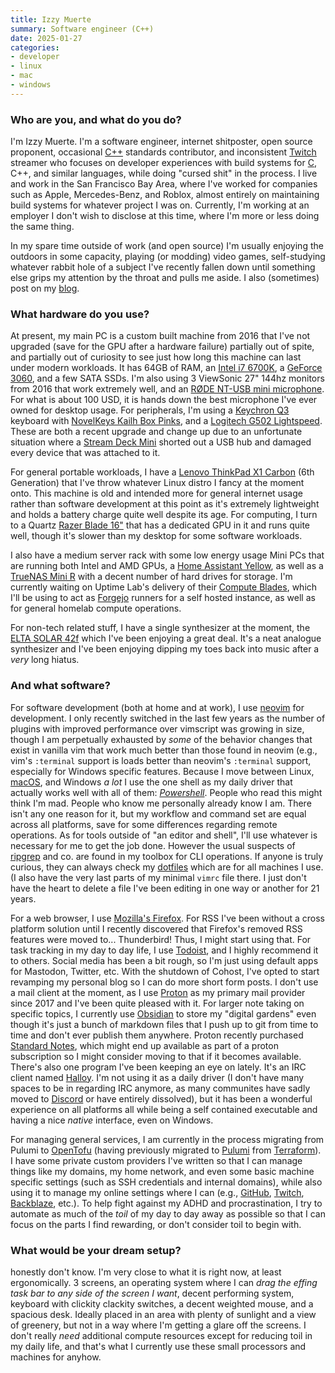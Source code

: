 ```yaml
---
title: Izzy Muerte
summary: Software engineer (C++)
date: 2025-01-27
categories:
- developer
- linux
- mac
- windows
---
```


### Who are you, and what do you do?

I'm Izzy Muerte. I'm a software engineer, internet shitposter, open source proponent, occasional [C++][c-plusplus] standards contributor, and inconsistent [Twitch][] streamer who focuses on developer experiences with build systems for [C][], C++, and similar languages, while doing "cursed shit" in the process. I live and work in the San Francisco Bay Area, where I've worked for companies such as Apple, Mercedes-Benz, and Roblox, almost entirely on maintaining build systems for whatever project I was on. Currently, I'm working at an employer I don't wish to disclose at this time, where I'm more or less doing the same thing.

In my spare time outside of work (and open source) I'm usually enjoying the outdoors in some capacity, playing (or modding) video games, self-studying whatever rabbit hole of a subject I've recently fallen down until something else grips my attention by the throat and pulls me aside. I also (sometimes) post on my [blog](https://izzys.casa/ "Izzy's website.").

### What hardware do you use?

At present, my main PC is a custom built machine from 2016 that I've not upgraded (save for the GPU after a hardware failure) partially out of spite, and partially out of curiosity to see just how long this machine can last under modern workloads. It has 64GB of RAM, an [Intel i7 6700K][core-i7-6700k], a [GeForce 3060][geforce-rtx-3060], and a few SATA SSDs. I'm also using 3 ViewSonic 27" 144hz monitors from 2016 that work extremely well, and an [RØDE  NT-USB mini microphone][nt-usb-mini]. For what is about 100 USD, it is hands down the best microphone I've ever owned for desktop usage. For peripherals, I'm using a [Keychron Q3][q3] keyboard with [NovelKeys Kailh Box Pinks][box.2], and a [Logitech G502 Lightspeed][g502]. These are both a recent upgrade and change up due to an unfortunate situation where a [Stream Deck Mini][stream-deck-mini] shorted out a USB hub and damaged every device that was attached to it.

For general portable workloads, I have a [Lenovo ThinkPad X1 Carbon][thinkpad-x1-carbon] (6th Generation) that I've throw whatever Linux distro I fancy at the moment onto. This machine is old and intended more for general internet usage rather than software development at this point as it's extremely lightweight and holds a battery charge quite well despite its age. For computing, I turn to a Quartz [Razer Blade 16"][blade] that has a dedicated GPU in it and runs quite well, though it's slower than my desktop for some software workloads.

I also have a medium server rack with some low energy usage Mini PCs that are running both Intel and AMD GPUs, a [Home Assistant Yellow][home-assistant-yellow], as well as a [TrueNAS Mini R][mini-r] with a decent number of hard drives for storage. I'm currently waiting on Uptime Lab's delivery of their [Compute Blades][compute-blade], which I'll be using to act as [Forgejo][] runners for a self hosted instance, as well as for general homelab compute operations.

For non-tech related stuff, I have a single synthesizer at the moment, the [ELTA SOLAR 42f][solar-42f] which I've been enjoying a great deal. It's a neat analogue synthesizer and I've been enjoying dipping my toes back into music after a *very* long hiatus.

### And what software?

For software development (both at home and at work), I use [neovim][] for development. I only recently switched in the last few years as the number of plugins with improved performance over vimscript was growing in size, though I am perpetually exhausted by *some* of the behavior changes that exist in vanilla vim that work much better than those found in neovim (e.g., vim's `:terminal` support is loads better than neovim's `:terminal` support, especially for Windows specific features. Because I move between Linux, [macOS][], and Windows *a lot* I use the one shell as my daily driver that actually works well with all of them: *[Powershell][windows-powershell]*. People who read this might think I'm mad. People who know me personally already know I am. There isn't any one reason for it, but my workflow and command set are equal across all platforms, save for some differences regarding remote operations. As for tools outside of "an editor and shell", I'll use whatever is necessary for me to get the job done. However the usual suspects of [ripgrep][] and co. are found in my toolbox for CLI operations. If anyone is truly curious, they can always check my [dotfiles](https://github.com/bruxisma/dotfiles "Izzy's dotfiles on GitHub.") which are for all machines I use. (I also have the very last parts of my minimal `vimrc` file there. I just don't have the heart to delete a file I've been editing in one way or another for 21 years.

For a web browser, I use [Mozilla's Firefox][firefox]. For RSS I've been without a cross platform solution until I recently discovered that Firefox's removed RSS features were moved to... Thunderbird! Thus, I might start using that. For task tracking in my day to day life, I use [Todoist][], and I highly recommend it to others. Social media has been a bit rough, so I'm just using default apps for Mastodon, Twitter, etc. With the shutdown of Cohost, I've opted to start revamping my personal blog so I can do more short form posts. I don't use a mail client at the moment, as I use [Proton][protonmail] as my primary mail provider since 2017 and I've been quite pleased with it. For larger note taking on specific topics, I currently use [Obsidian][] to store my "digital gardens" even though it's just a bunch of markdown files that I push up to git from time to time and don't ever publish them anywhere. Proton recently purchased [Standard Notes][standard-notes], which might end up available as part of a proton subscription so I might consider moving to that if it becomes available. There's also one program I've been keeping an eye on lately. It's an IRC client named [Halloy][]. I'm not using it as a daily driver (I don't have many spaces to be in regarding IRC anymore, as many communites have sadly moved to [Discord][] or have entirely dissolved), but it has been a wonderful experience on all platforms all while being a self contained executable and having a nice *native* interface, even on Windows.

For managing general services, I am currently in the process migrating from Pulumi to [OpenTofu][] (having previously migrated to [Pulumi][] from [Terraform][]). I have some private custom providers I've written so that I can manage things like my domains, my home network, and even some basic machine specific settings (such as SSH credentials and internal domains), while also using it to manage my online settings where I can (e.g., [GitHub](https://github.com/bruxisma "Izzy's GitHub account."), [Twitch][], [Backblaze][], etc.). To help fight against my ADHD and procrastination, I try to automate as much of the *toil* of my day to day away as possible so that I can focus on the parts I find rewarding, or don't consider toil to begin with.

### What would be your dream setup?

honestly don't know. I'm very close to what it is right now, at least ergonomically. 3 screens, an operating system where I can *drag the effing task bar to any side of the screen I want*, decent performing system, keyboard with clickity clackity switches, a decent weighted mouse, and a spacious desk. Ideally placed in an area with plenty of sunlight and a view of greenery, but not in a way where I'm getting a glare off the screens. I don't really *need* additional compute resources except for reducing toil in my daily life, and that's what I currently use these small processors and machines for anyhow.

[backblaze]: http://web.archive.org/web/20230716083556/https://www.backblaze.com/cloud-backup.html "Online backup."
[blade]: https://www.razer.com/gaming-laptops/razer-blade-16 "A thin gaming PC laptop."
[box.2]: https://novelkeys.com/products/kailh-box-switches "A mechanical keyboard switch"
[c-plusplus]: https://en.wikipedia.org/wiki/C%2B%2B "A compiled programming language."
[c]: https://en.wikipedia.org/wiki/C_(programming_language) "A compiled programming language."
[compute-blade]: https://www.kickstarter.com/projects/uptimelab/compute-blade "A rack-mountable ARM-based computing board."
[core-i7-6700k]: https://corpredirect.intel.com/Redirector/404Redirector.aspx?https://ark.intel.com/products/88195/Intel-Core-i7-6700K-Processor-8M-Cache-up-to-4_20-GHz "A computer processor."
[discord]: https://discord.com/ "A voice and text chat service."
[firefox]: https://www.mozilla.org/en-US/firefox/new/ "A cross-platform open-source web browser."
[forgejo]: https://forgejo.org/ "Self-hosted version control and project software."
[g502]: http://web.archive.org/web/20190506063330/https://support.logitech.com/en_us/product/g502-proteus-core-tunable-gaming-mouse "A gaming mouse."
[geforce-rtx-3060]: https://www.nvidia.com/en-au/geforce/graphics-cards/30-series/rtx-3060-3060ti/ "A graphics card."
[halloy]: https://github.com/squidowl/halloy/ "An open-source IRC client."
[home-assistant-yellow]: https://yellow.home-assistant.io/ "A small computer dedicated to running Home Assistant."
[macos]: https://en.wikipedia.org/wiki/MacOS "An operating system for Mac hardware."
[mini-r]: https://www.truenas.com/truenas-mini/ "A 12-bay rack-mounted NAS device."
[neovim]: https://neovim.io/ "A refactored vim."
[nt-usb-mini]: https://rode.com/en/microphones/usb/nt-usb-mini "A USB microphone."
[obsidian]: https://obsidian.md/ "Note-taking software."
[opentofu]: https://opentofu.org/ "An open-source infrastructure as code tool."
[protonmail]: https://proton.me/mail "A secure email provider."
[pulumi]: https://www.pulumi.com/ "An infrastructure as code tool."
[q3]: https://www.keychron.com/products/keychron-q3-qmk-custom-mechanical-keyboard "A mechanical keyboard."
[ripgrep]: https://github.com/BurntSushi/ripgrep "A tool for searching directories via regular expressions."
[solar-42f]: https://www.eltamusic.com/solar-42f "An experimental drone machine."
[standard-notes]: https://standardnotes.com/ "A cross-platform encrypted note taking application."
[stream-deck-mini]: https://www.elgato.com/ww/en/p/stream-deck-mini "A small programmable keyboard with 6 keys."
[terraform]: https://www.terraform.io/ "A tool for managing computer infrastructure."
[thinkpad-x1-carbon]: http://web.archive.org/web/20201225130617/https://www.lenovo.com/us/en/laptops/thinkpad/thinkpad-x/ThinkPad-X1-Carbon-5th-Generation/p/22TP2TXX15G "A lightweight PC laptop with a 14 inch screen."
[todoist]: https://todoist.com/ "A to-do service."
[twitch]: http://web.archive.org/web/20230525093711/https://www.twitch.tv/ "A video broadcasting service."
[windows-powershell]: https://en.wikipedia.org/wiki/Windows_PowerShell "A shell and scripting language for Windows."
